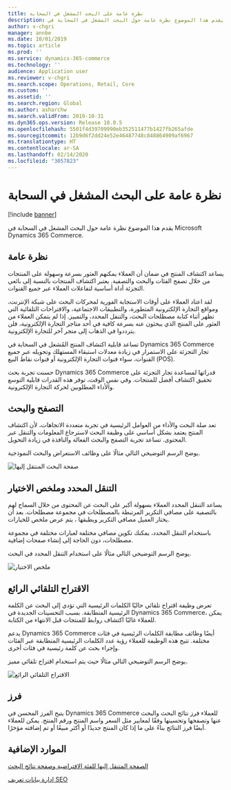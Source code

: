 ```yaml
---
title: نظرة عامة على البحث المشغل في السحابة
description: يقدم هذا الموضوع نظرة عامة حول البحث المشغل في السحابة في Microsoft Dynamics 365 Commerce.
author: v-chgri
manager: annbe
ms.date: 10/01/2019
ms.topic: article
ms.prod: ''
ms.service: dynamics-365-commerce
ms.technology: ''
audience: Application user
ms.reviewer: v-chgri
ms.search.scope: Operations, Retail, Core
ms.custom: ''
ms.assetid: ''
ms.search.region: Global
ms.author: asharchw
ms.search.validFrom: 2019-10-31
ms.dyn365.ops.version: Release 10.0.5
ms.openlocfilehash: 5501f4d39709990eb352511477b1427fb265afde
ms.sourcegitcommit: 12b9d6f2dd24e52e46487748c848864909af6967
ms.translationtype: HT
ms.contentlocale: ar-SA
ms.lasthandoff: 02/14/2020
ms.locfileid: "3057823"
---
```

# <a name="cloud-powered-search-overview"></a>نظرة عامة على البحث المشغل في السحابة


[!include [banner](includes/banner.md)]

يقدم هذا الموضوع نظرة عامة حول البحث المشغل في السحابة في Microsoft Dynamics 365 Commerce.

## <a name="overview"></a>نظرة عامة

يساعد اكتشاف المنتج في ضمان أن العملاء يمكنهم العثور بسرعة وسهولة على المنتجات من خلال تصفح الفئات والبحث والتصفية. يعتبر اكتشاف المنتجات بالنسبة إلى بائعي التجزئة أداة أساسية لتفاعلات العملاء عبر جميع القنوات.

لقد اعتاد العملاء على أوقات الاستجابة الفورية لمحركات البحث على شبكة الإنترنت، ومواقع التجارة الإلكترونية المتطورة، والتطبيقات الاجتماعية، والاقتراحات التلقائية التي تظهر أثناء كتابة مصطلحات البحث، والتنقل المحدد، والتمييز. إذا لم يتمكن العملاء من العثور على المنتج الذي يبحثون عنه بسرعة كافية في أحد متاجر التجارة الإلكترونية، فلن يترددوا في الذهاب إلى متجر آخر للتجارة الإلكترونية.

تساعد قابلية اكتشاف المنتج المُشغل في السحابة في Dynamics 365 Commerce تجار التجزئة على الاستمرار في زيادة معدلات استبقاء المستهلك وتحويله عبر جميع القنوات، سواء قنوات التجارة الإلكترونية أو قنوات نقاط البيع (POS).

حسنت تجربة بحث Dynamics 365 Commerce قدراتها لمساعدة تجار التجزئة على تحقيق اكتشاف أفضل للمنتجات. وفي نفس الوقت، توفر هذه القدرات قابلية التوسع والأداء المطلوبين لحركة التجارة الإلكترونية.

## <a name="browse-and-search"></a>التصفح والبحث

تعد صلة البحث والأداء من العوامل الرئيسية في تجربة متعددة الاتجاهات، لأن اكتشاف المنتج يعتمد بشكل أساسي على وظيفة البحث لاسترجاع المعلومات والتنقل عبر المحتوى. تساعد تجربة التصفح والبحث الفعالة والنافذة في زيادة التحويل.

يوضح الرسم التوضيحي التالي مثالًا على وظائف الاستعراض والبحث النموذجية.

![صفحة البحث المنتقل إليها](./media/SearchLanding.png)

## <a name="faceted-navigation-and-choice-summary"></a>التنقل المحدد وملخص الاختيار 

يساعد التنقل المحدد العملاء بسهولة أكبر على البحث عن المحتوى من خلال السماح لهم بالتصفية على مصافي التكرير المرتبطة بالمصطلحات في مجموعة مصطلحات. بعد أن يختار العميل مصافي التكرير ويطبقها ، يتم عرض ملخص للخيارات. 

باستخدام التنقل المحدد، يمكنك تكوين مصافي مختلفة لعبارات مختلفة في مجموعة مصطلحات، دون الحاجة إلى إنشاء صفحات إضافية. 

يوضح الرسم التوضيحي التالي مثالًا على استخدام التنقل المحدد في البحث.

![ملخص الاختيار](./media/ChoiceSummary.png)

## <a name="immersive-autosuggest"></a>الاقتراح التلقائي الرائع

تعرض وظيفة اقتراح تلقائي حاليًا الكلمات الرئيسية التي تؤدي إلى البحث عن الكلمة الرئيسية المتطابقة. بسبب التحسينات الجديدة في Dynamics 365 Commerce، يمكن للعملاء غالبًا اكتشاف روابط للمنتجات قبل الانتهاء من الكتابة.

يدعم Dynamics 365 Commerce أيضًا وظائف مطابقة الكلمات الرئيسية في فئات مختلفة. تتيح هذه الوظيفة للعملاء رؤية عدد الكلمات الرئيسية المتطابقة عبر الفئات وإجراء بحث عن كلمة رئيسية في فئات أخرى.

يوضح الرسم التوضيحي التالي مثالًا حيث يتم استخدام اقتراح تلقائي مميز.

![الاقتراح التلقائي الرائع](./media/ImmersiveAutoSuggestUX.png)

## <a name="sort"></a>فرز

يتيح الفرز المحسن في Dynamics 365 Commerce للعملاء فرز نتائج البحث والبحث عنها وتصفحها وتحسينها وفقًا لمعايير مثل السعر واسم المنتج ورقم المنتج. يمكن للعملاء أيضًا فرز النتائج بناءً على ما إذا كان المنتج جديدًا أو أكثر مبيعًا أو تم إضافته مؤخرًا.

## <a name="additional-resources"></a>الموارد الإضافية

[الصفحة المتنقل إليها‬ للفئة الافتراضية وصفحة نتائج البحث](category-search-page-overview.md)

[إدارة بيانات تعريف SEO](manage-seo-metadata.md)
